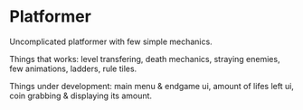 # Platformer
Uncomplicated platformer with few simple mechanics.

Things that works: level transfering, death mechanics, straying enemies, few animations, ladders, rule tiles.

Things under development: main menu & endgame ui, amount of lifes left ui, coin grabbing & displaying its amount.
